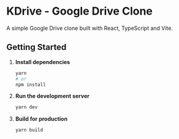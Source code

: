 # KDrive - Google Drive Clone

A simple Google Drive clone built with React, TypeScript and Vite.

## Getting Started

1. **Install dependencies**
   ```bash
   yarn
   # or
   npm install
   ```

2. **Run the development server**
   ```bash
   yarn dev
   ```

3. **Build for production**
   ```bash
   yarn build
   ```
